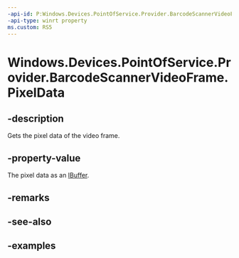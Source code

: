 ```yaml
---
-api-id: P:Windows.Devices.PointOfService.Provider.BarcodeScannerVideoFrame.PixelData
-api-type: winrt property
ms.custom: RS5
---
```


<!-- Property syntax.
public IBuffer PixelData { get; }
-->

# Windows.Devices.PointOfService.Provider.BarcodeScannerVideoFrame.PixelData

## -description
Gets the pixel data of the video frame.

## -property-value
The pixel data as an [IBuffer](../windows.storage.streams/ibuffer.md).

## -remarks

## -see-also

## -examples

